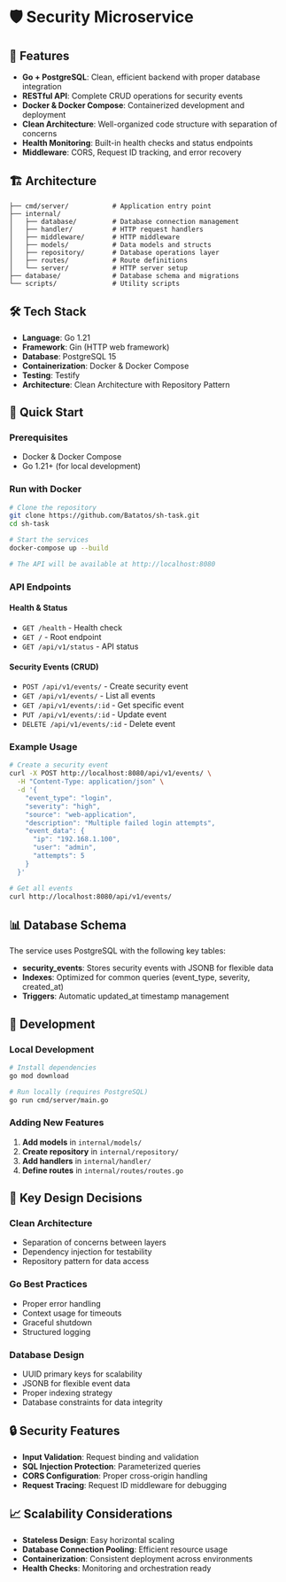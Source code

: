 # 🛡️ Security Microservice



## 🚀 Features

- **Go + PostgreSQL**: Clean, efficient backend with proper database integration
- **RESTful API**: Complete CRUD operations for security events
- **Docker & Docker Compose**: Containerized development and deployment
- **Clean Architecture**: Well-organized code structure with separation of concerns
- **Health Monitoring**: Built-in health checks and status endpoints
- **Middleware**: CORS, Request ID tracking, and error recovery

## 🏗️ Architecture

```
├── cmd/server/           # Application entry point
├── internal/
│   ├── database/         # Database connection management
│   ├── handler/          # HTTP request handlers
│   ├── middleware/       # HTTP middleware
│   ├── models/           # Data models and structs
│   ├── repository/       # Database operations layer
│   ├── routes/           # Route definitions
│   └── server/           # HTTP server setup
├── database/             # Database schema and migrations
└── scripts/              # Utility scripts
```

## 🛠️ Tech Stack

- **Language**: Go 1.21
- **Framework**: Gin (HTTP web framework)
- **Database**: PostgreSQL 15
- **Containerization**: Docker & Docker Compose
- **Testing**: Testify
- **Architecture**: Clean Architecture with Repository Pattern

## 🚀 Quick Start

### Prerequisites
- Docker & Docker Compose
- Go 1.21+ (for local development)

### Run with Docker
```bash
# Clone the repository
git clone https://github.com/Batatos/sh-task.git
cd sh-task

# Start the services
docker-compose up --build

# The API will be available at http://localhost:8080
```

### API Endpoints

#### Health & Status
- `GET /health` - Health check
- `GET /` - Root endpoint
- `GET /api/v1/status` - API status

#### Security Events (CRUD)
- `POST /api/v1/events/` - Create security event
- `GET /api/v1/events/` - List all events
- `GET /api/v1/events/:id` - Get specific event
- `PUT /api/v1/events/:id` - Update event
- `DELETE /api/v1/events/:id` - Delete event

### Example Usage

```bash
# Create a security event
curl -X POST http://localhost:8080/api/v1/events/ \
  -H "Content-Type: application/json" \
  -d '{
    "event_type": "login",
    "severity": "high",
    "source": "web-application",
    "description": "Multiple failed login attempts",
    "event_data": {
      "ip": "192.168.1.100",
      "user": "admin",
      "attempts": 5
    }
  }'

# Get all events
curl http://localhost:8080/api/v1/events/
```


## 📊 Database Schema

The service uses PostgreSQL with the following key tables:

- **security_events**: Stores security events with JSONB for flexible data
- **Indexes**: Optimized for common queries (event_type, severity, created_at)
- **Triggers**: Automatic updated_at timestamp management

## 🔧 Development

### Local Development
```bash
# Install dependencies
go mod download

# Run locally (requires PostgreSQL)
go run cmd/server/main.go
```

### Adding New Features
1. **Add models** in `internal/models/`
2. **Create repository** in `internal/repository/`
3. **Add handlers** in `internal/handler/`
4. **Define routes** in `internal/routes/routes.go`

## 🎯 Key Design Decisions

### **Clean Architecture**
- Separation of concerns between layers
- Dependency injection for testability
- Repository pattern for data access

### **Go Best Practices**
- Proper error handling
- Context usage for timeouts
- Graceful shutdown
- Structured logging

### **Database Design**
- UUID primary keys for scalability
- JSONB for flexible event data
- Proper indexing strategy
- Database constraints for data integrity

## 🔒 Security Features

- **Input Validation**: Request binding and validation
- **SQL Injection Protection**: Parameterized queries
- **CORS Configuration**: Proper cross-origin handling
- **Request Tracing**: Request ID middleware for debugging

## 📈 Scalability Considerations

- **Stateless Design**: Easy horizontal scaling
- **Database Connection Pooling**: Efficient resource usage
- **Containerization**: Consistent deployment across environments
- **Health Checks**: Monitoring and orchestration ready